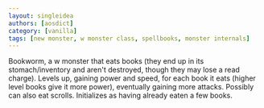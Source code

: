 ```yaml
---
layout: singleidea
authors: [aosdict]
category: [vanilla]
tags: [new monster, w monster class, spellbooks, monster internals]
---
```

Bookworm, a <span class="nhsym clr-brightblue">w</span> monster that eats books (they end up in its stomach/inventory and aren't destroyed, though they may lose a read charge). Levels up, gaining power and speed, for each book it eats (higher level books give it more power), eventually gaining more attacks. Possibly can also eat scrolls. Initializes as having already eaten a few books.
